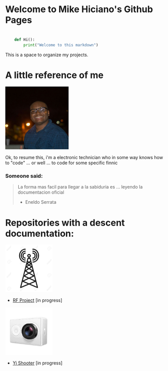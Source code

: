 # Welcome to Mike Hiciano's Github Pages

``` python
    
    def Hi():
        print("Welcome to this markdown")

```

This is a space to organize my projects.

# A little reference of me

<img src="./images/me.jpg" width="200">

Ok, to resume this, i'm a electronic technician who in some way knows how to "code" ... or well ... to code for some specific finnic 


### Someone said:
>La forma mas facil para llegar a la sabiduria es ...
>leyendo la documentacion oficial
> - Eneldo Serrata

# Repositories with a descent documentation:

<img src="./images/rf.jpg" width="150">

* [RF Project](https://mikehiciano.github.io/rfproject/)
 [in progress]

<img src="./images/yi.jpg" width="150">

* [Yi Shooter](https://mikehiciano.github.io/yi_shooter) 
[in progress]